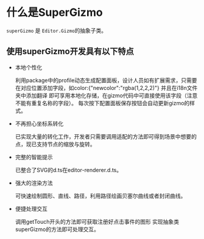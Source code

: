 # 什么是SuperGizmo

`superGizmo` 是 `Editor.Gizmo`的抽象子类。

## 使用superGizmo开发具有以下特点

- 本地个性化

  利用package中的profile动态生成配置面板，设计人员如有扩展需求，只需要在对应位置添加字段，如color:{"newcolor":"rgba(1,2,2,2)"} 并且在i18n文件夹中添加翻译 即可享用本地化存储，在gizmo代码中可直接使用该字段（注意不能有重复名称的字段）。 每次按下配置面板保存按钮会自动更新gizmo的样式。

- 不再担心坐标系转化

  已实现大量的转化工作，开发者只需要调用适配的方法即可得到场景中想要的点，现已支持节点的缩放与旋转。

- 完整的智能提示

  已整合了SVG的d.ts在editor-renderer.d.ts。

- 强大的渲染方法

  可快速绘制圆形、直线、路径，利用路径绘画贝塞尔曲线或者封闭曲线。

- 便捷处理交互

  调用getTouch开头的方法即可获取注册好点击事件的图形 实现抽象类superGizmo的方法即可处理交互。



